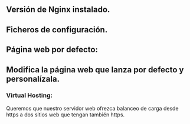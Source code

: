 ## Versión de Nginx instalado.

## Ficheros de configuración.

## Página web por defecto:

## Modifica la página web que lanza por defecto y personalízala.
### Virtual Hosting:

Queremos que nuestro servidor web ofrezca balanceo de carga desde https  a dos sitios web que tengan también https.
